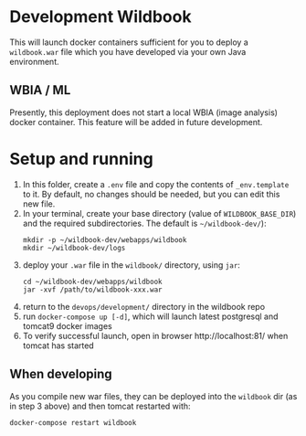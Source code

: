# Development Wildbook

This will launch docker containers sufficient for you to deploy a `wildbook.war` file which you have developed
via your own Java environment. <!-- TODO: link/explain java and maven instructions -->

## WBIA / ML

Presently, this deployment does not start a local WBIA (image analysis) docker container. This feature will be added in future development.


# Setup and running

1. In this folder, create a `.env` file and copy the contents of `_env.template` to it. By default, no changes should be needed, but you can edit this new file.
1. In your terminal, create your base directory (value of `WILDBOOK_BASE_DIR`) and the required subdirectories. The default is `~/wildbook-dev/`):
	```
	mkdir -p ~/wildbook-dev/webapps/wildbook
	mkdir ~/wildbook-dev/logs
	```
1. deploy your `.war` file in the `wildbook/` directory, using `jar`:
	```
	cd ~/wildbook-dev/webapps/wildbook
	jar -xvf /path/to/wildbook-xxx.war
	```
1. return to the `devops/development/` directory in the wildbook repo
1. run `docker-compose up [-d]`, which will launch latest postgresql and tomcat9 docker images
1. To verify successful launch, open in browser http://localhost:81/ when tomcat has started

## When developing

As you compile new war files, they can be deployed into the `wildbook` dir (as in step 3 above) and then tomcat restarted with:

```
docker-compose restart wildbook
```

